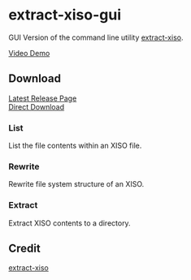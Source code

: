 # extract-xiso-gui  
GUI Version of the command line utility [extract-xiso](https://github.com/XboxDev/extract-xiso).  
  
[Video Demo](https://youtu.be/CrVvFjI6kec)  
  
## Download
[Latest Release Page](https://github.com/KilLo445/extract-xiso-gui/releases/latest)  
[Direct Download](https://github.com/KilLo445/extract-xiso-gui/releases/latest/download/extract-xiso-gui.zip)  

### List 

List the file contents within an XISO file.

### Rewrite

Rewrite file system structure of an XISO.

### Extract

Extract XISO contents to a directory.

## Credit
[extract-xiso](https://github.com/XboxDev/extract-xiso)
